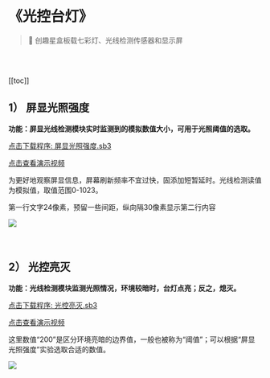# 《光控台灯》

> 🧰  创趣星盒板载七彩灯、光线检测传感器和显示屏

<br><br>

[[toc]]

## 1） 屏显光照强度

**功能：屏显光线检测模块实时监测到的模拟数值大小，可用于光照阈值的选取。**

<a href="/tutorial/starbox_collection/sb3/屏显光照强度.sb3">点击下载程序: 屏显光照强度.sb3</a>

<a href="https://www.cfunworld.com" target="_blank">点击查看演示视频</a>

为更好地观察屏显信息，屏幕刷新频率不宜过快，固添加短暂延时。光线检测读值为模拟值，取值范围0-1023。

第一行文字24像素，预留一些间距，纵向隔30像素显示第二行内容

<img src="/images/docimg/【小学】屏显光照强度.png" >

<br>
<br>
<br>

## 2） 光控亮灭

**功能：光线检测模块监测光照情况，环境较暗时，台灯点亮；反之，熄灭。**

<a href="/tutorial/starbox_collection/sb3/光控亮灭.sb3">点击下载程序: 光控亮灭.sb3</a>

<a href="https://www.cfunworld.com" target="_blank">点击查看演示视频</a>

这里数值“200”是区分环境亮暗的边界值，一般也被称为“阈值”；可以根据“屏显光照强度”实验选取合适的数值。

<img src="/images/docimg/【小学】光控亮灭.png" >